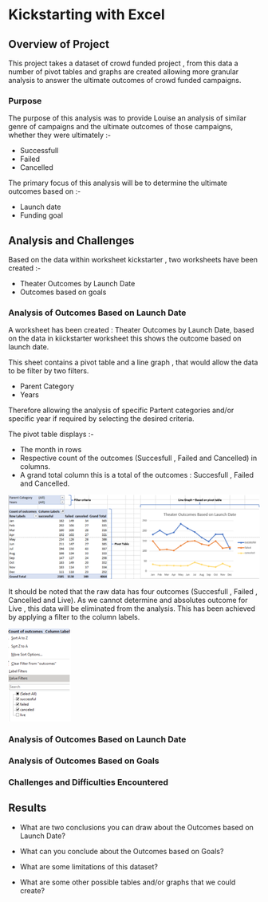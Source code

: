 # Kickstarting with Excel

## Overview of Project
This project takes a dataset of crowd funded project , from this data a number of pivot tables and graphs are created allowing more granular analysis to answer the ultimate outcomes of crowd funded campaigns. 


### Purpose
The purpose of this analysis was to provide Louise an analysis of similar genre of campaigns and the ultimate outcomes of those campaigns, whether they were ultimately :-
- Successfull
- Failed
- Cancelled


The primary focus of this analysis will be to determine the ultimate outcomes based on  :-
- Launch date
- Funding goal
## Analysis and Challenges
Based on the data within worksheet kickstarter , two worksheets have been created :-
- Theater Outcomes by Launch Date
- Outcomes based on goals

### Analysis of Outcomes Based on Launch Date

A worksheet has been created : Theater Outcomes by Launch Date, based on the data in kiickstarter worksheet this shows the outcome based on launch date.

This sheet contains a pivot table and a line graph , that would allow the data to be filter by two filters.
- Parent Category
- Years

Therefore allowing the analysis of specific Partent categories and/or specific year if required by selecting the desired criteria.

The pivot table displays :-
- The month  in rows 
- Respective count of the outcomes (Succesfull , Failed and Cancelled) in columns. 
- A grand total column this is a total of the outcomes : Succesfull , Failed and Cancelled.

![Overview](/resources/TO_overview.png)

It should be noted that the raw data has four outcomes (Succesfull , Failed , Cancelled and Live). As we cannot determine and absolutes outcome for Live , this data will be eliminated from the analysis. This has been achieved by applying a filter to the column labels.





![Something](/resources/Outcome_filter.PNG)

### Analysis of Outcomes Based on Launch Date

### Analysis of Outcomes Based on Goals

### Challenges and Difficulties Encountered

## Results

- What are two conclusions you can draw about the Outcomes based on Launch Date?

- What can you conclude about the Outcomes based on Goals?

- What are some limitations of this dataset?

- What are some other possible tables and/or graphs that we could create?
